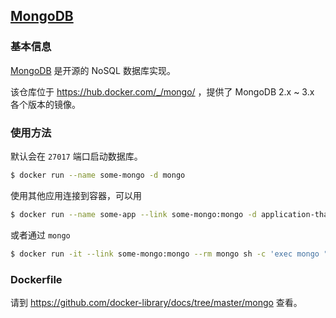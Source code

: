 ## [MongoDB](https://hub.docker.com/_/mongo/)

### 基本信息
[MongoDB](https://en.wikipedia.org/wiki/MongoDB) 是开源的 NoSQL 数据库实现。

该仓库位于 https://hub.docker.com/_/mongo/ ，提供了 MongoDB 2.x ~ 3.x 各个版本的镜像。

### 使用方法
默认会在 `27017` 端口启动数据库。

```bash
$ docker run --name some-mongo -d mongo
```

使用其他应用连接到容器，可以用

```bash
$ docker run --name some-app --link some-mongo:mongo -d application-that-uses-mongo
```

或者通过 `mongo`

```bash
$ docker run -it --link some-mongo:mongo --rm mongo sh -c 'exec mongo "$MONGO_PORT_27017_TCP_ADDR:$MONGO_PORT_27017_TCP_PORT/test"'
```

### Dockerfile

请到 https://github.com/docker-library/docs/tree/master/mongo 查看。
